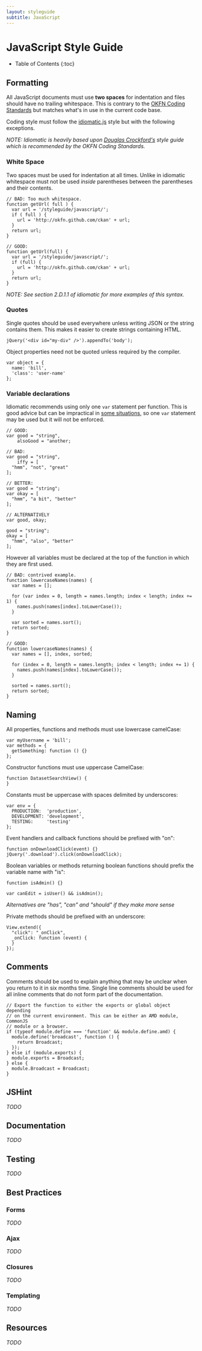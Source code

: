 ```yaml
---
layout: styleguide
subtitle: JavaScript
---
```


JavaScript Style Guide
======================

- Table of Contents
{:toc}

Formatting
----------

All JavaScript documents must use **two spaces** for indentation and files
should have no trailing whitespace. This is contrary to the [OKFN Coding
Standards][#okf] but matches what's in use in the current code base.

Coding style must follow the [idiomatic.js][#ideo] style but with the following
exceptions.

_NOTE: Idiomatic is heavily based upon [Douglas Crockford's][#crock] style
guide which is recommended by the OKFN Coding Standards._

### White Space

Two spaces must be used for indentation at all times. Unlike in idiomatic
whitespace must not be used _inside_ parentheses between the parentheses
and their contents.

    // BAD: Too much whitespace.
    function getUrl( full ) {
      var url = '/styleguide/javascript/';
      if ( full ) {
        url = 'http://okfn.github.com/ckan' + url;
      }
      return url;
    }

    // GOOD:
    function getUrl(full) {
      var url = '/styleguide/javascript/';
      if (full) {
        url = 'http://okfn.github.com/ckan' + url;
      }
      return url;
    }

_NOTE: See section 2.D.1.1 of idiomatic for more examples of this syntax._

### Quotes

Single quotes should be used everywhere unless writing JSON or the string
contains them. This makes it easier to create strings containing HTML.

    jQuery('<div id="my-div" />').appendTo('body');

Object properties need not be quoted unless required by the compiler.

    var object = {
      name: 'bill',
      'class': 'user-name'
    };

### Variable declarations

Idiomatic recommends using only one `var` statement per function. This is good
advice but can be impractical in [some situations][#var], so one `var`
statement may be used but it will not be enforced.

    // GOOD:
    var good = "string",
        alsoGood = "another;

    // BAD:
    var good = "string",
        iffy = [
      "hmm", "not", "great"
    ];

    // BETTER:
    var good = "string";
    var okay = [
      "hmm", "a bit", "better"
    ];

    // ALTERNATIVELY
    var good, okay;

    good = "string";
    okay = [
      "hmm", "also", "better"
    ];

However all variables must be declared at the top of the function in which
they are first used.

    // BAD: contrived example.
    function lowercaseNames(names) {
      var names = [];

      for (var index = 0, length = names.length; index < length; index += 1) {
        names.push(names[index].toLowerCase());
      }

      var sorted = names.sort();
      return sorted;
    }

    // GOOD:
    function lowercaseNames(names) {
      var names = [], index, sorted;

      for (index = 0, length = names.length; index < length; index += 1) {
        names.push(names[index].toLowerCase());
      }

      sorted = names.sort();
      return sorted;
    }

[#okf]: http://wiki.okfn.org/Coding_Standards#Javascript
[#crock]: http://javascript.crockford.com/code.html
[#ideo]: https://github.com/rwldrn/idiomatic.js/
[#var]: http://benalman.com/news/2012/05/multiple-var-statements-javascript/

Naming
------

All properties, functions and methods must use lowercase camelCase:

    var myUsername = 'bill';
    var methods = {
      getSomething: function () {}
    };

Constructor functions must use uppercase CamelCase:

    function DatasetSearchView() {
    }

Constants must be uppercase with spaces delimited by underscores:

    var env = {
      PRODUCTION:  'production',
      DEVELOPMENT: 'development',
      TESTING:     'testing'
    };

Event handlers and callback functions should be prefixed with "on":

    function onDownloadClick(event) {}
    jQuery('.download').click(onDownloadClick);

Boolean variables or methods returning boolean functions should prefix
the variable name with "is":

    function isAdmin() {}

    var canEdit = isUser() && isAdmin();

_Alternatives are "has", "can" and "should" if they make more sense_

Private methods should be prefixed with an underscore:

    View.extend({
      "click": "_onClick",
      _onClick: function (event) {
      }
    });

Comments
--------

Comments should be used to explain anything that may be unclear when you return
to it in six months time. Single line comments should be used for all inline
comments that do not form part of the documentation.

    // Export the function to either the exports or global object depending
    // on the current environment. This can be either an AMD module, CommonJS
    // module or a browser.
    if (typeof module.define === 'function' && module.define.amd) {
      module.define('broadcast', function () {
        return Broadcast;
      });
    } else if (module.exports) {
      module.exports = Broadcast;
    } else {
      module.Broadcast = Broadcast;
    }

JSHint
------

_TODO_

Documentation
-------------

_TODO_

Testing
-------

_TODO_

Best Practices
--------------

### Forms

_TODO_

### Ajax

_TODO_

### Closures

_TODO_

### Templating

_TODO_

Resources
---------

_TODO_
